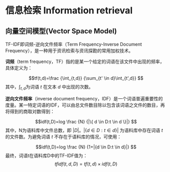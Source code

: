 <!-- @import "../引用/my-style.less" -->

# 信息检索 Information retrieval

## 向量空间模型(Vector Space Model)

TF-IDF即词频-逆向文件频率（Term Frequency-Inverse Document Frequency），是一种用于资讯检索与资讯探勘的常用加权技术。

**词频**（term frequency，TF）指的是某一个给定的词语在该文件中出现的频率，具体定义为：

$$tf(t,d)=\frac {\int_{t,d}} {\sum_{t' \in d}\int_{t',d}}
$$其中，$\int_{t,d}$为词语 $t$ 在文本 $d$ 中出现的次数。

**逆向文件频率**（inverse document frequency，IDF）是一个词语普遍重要性的度量。某一特定词语的IDF，可以由总文件数目除以包含该词语之文件的数目，再将得到的商取对数得到：

$$idf(t,D)=log \frac {N} {|\{ d \in D:t \in d \}|}
$$其中，N为语料库中文件总数，即 $|D|$。$|\{d \in D:t \in d\}|$ 为语料库中存在词语 $t$ 的文件数。为避免词语 $t$ 不存在于语料库的情况，可使用：

$$idf(t,D)=log \frac {N} {1+|{d \in D:t \in d}|}
$$最终，词语t在语料库D中的TF-IDF值为：
$$tfidf(t,d,D)= tf(t,d) \times idf(t,D)$$
